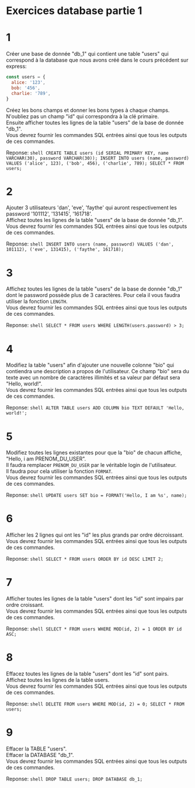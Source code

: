 # Exercices database partie 1

# 1

Créer une base de donnée "db_1" qui contient une table "users" qui correspond à la database que nous avons créé dans le cours précédent sur express:

```js
const users = {
  alice: '123',
  bob: '456',
  charlie: '789',
}
```

Créez les bons champs et donner les bons types à chaque champs. N'oubliez pas un champ "id" qui correspondra à la clé primaire.  
Ensuite afficher toutes les lignes de la table "users" de la base de donnée "db_1".  
Vous devrez fournir les commandes SQL entrées ainsi que tous les outputs de ces commandes.

Reponse: 
	```shell
	CREATE TABLE users (id SERIAL PRIMARY KEY, name VARCHAR(30), password VARCHAR(30));
	INSERT INTO users (name, password) VALUES ('alice', 123), ('bob', 456), ('charlie', 789);
	SELECT * FROM users;
	```

# 2

Ajouter 3 utilisateurs 'dan', 'eve', 'faythe' qui auront respectivement les password '101112', '131415', '161718'.  
Affichez toutes les lignes de la table "users" de la base de donnée "db_1".  
Vous devrez fournir les commandes SQL entrées ainsi que tous les outputs de ces commandes.

Reponse: 
	```shell
	INSERT INTO users (name, password) VALUES ('dan', 101112), ('eve', 131415), ('faythe', 161718);
	```

# 3

Affichez toutes les lignes de la table "users" de la base de donnée "db_1" dont le password possède plus de 3 caractères. Pour cela il vous faudra utiliser la fonction `LENGTH`.  
Vous devrez fournir les commandes SQL entrées ainsi que tous les outputs de ces commandes.

Reponse: 
	```shell
	SELECT * FROM users WHERE LENGTH(users.password) > 3;
	```

# 4

Modifiez la table "users" afin d'ajouter une nouvelle colonne "bio" qui contiendra une description a propos de l'utilisateur. Ce champ "bio" sera du texte avec un nombre de caractères illimités et sa valeur par défaut sera "Hello, world!".  
Vous devrez fournir les commandes SQL entrées ainsi que tous les outputs de ces commandes.

Reponse: 
	```shell
	ALTER TABLE users ADD COLUMN bio TEXT DEFAULT 'Hello, world!';
	```

# 5

Modifiez toutes les lignes existantes pour que la "bio" de chacun affiche, "Hello, i am PRENOM_DU_USER".  
Il faudra remplacer `PRENOM_DU_USER` par le véritable login de l'utilisateur.  
Il faudra pour cela utiliser la fonction `FORMAT`.  
Vous devrez fournir les commandes SQL entrées ainsi que tous les outputs de ces commandes.

Reponse:
 	```shell
	UPDATE users SET bio = FORMAT('Hello, I am %s', name);
	```

# 6

Afficher les 2 lignes qui ont les "id" les plus grands par ordre décroissant.  
Vous devrez fournir les commandes SQL entrées ainsi que tous les outputs de ces commandes.

Reponse: 
	```shell
	SELECT * FROM users ORDER BY id DESC LIMIT 2;
	```

# 7

Afficher toutes les lignes de la table "users" dont les "id" sont impairs par ordre croissant.  
Vous devrez fournir les commandes SQL entrées ainsi que tous les outputs de ces commandes.

Reponse: 
	```shell
	SELECT * FROM users WHERE MOD(id, 2) = 1 ORDER BY id ASC;
	```

# 8

Effacez toutes les lignes de la table "users" dont les "id" sont pairs.
Affichez toutes les lignes de la table users.  
Vous devrez fournir les commandes SQL entrées ainsi que tous les outputs de ces commandes.

Reponse: 
	```shell
	DELETE FROM users WHERE MOD(id, 2) = 0;
	SELECT * FROM users;
	```

# 9

Effacer la TABLE "users".  
Effacer la DATABASE "db_1".  
Vous devrez fournir les commandes SQL entrées ainsi que tous les outputs de ces commandes.

Reponse: 
	```shell
	DROP TABLE users;
	DROP DATABASE db_1;
	```
